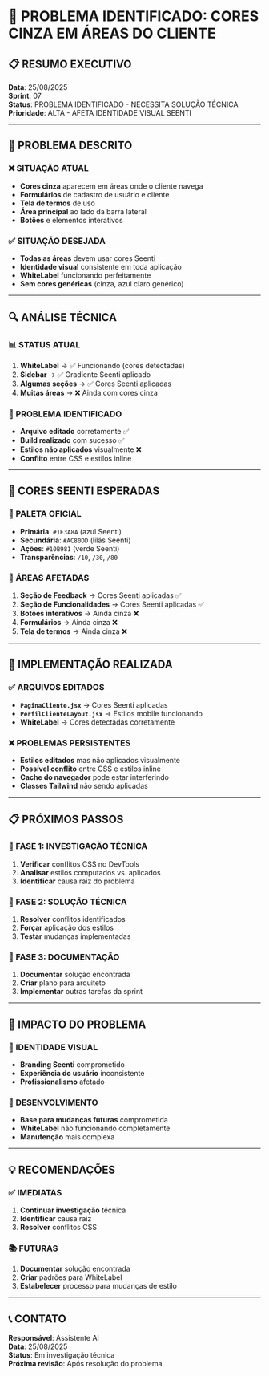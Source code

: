# 🚨 PROBLEMA IDENTIFICADO: CORES CINZA EM ÁREAS DO CLIENTE

## 📋 RESUMO EXECUTIVO

**Data**: 25/08/2025  
**Sprint**: 07  
**Status**: PROBLEMA IDENTIFICADO - NECESSITA SOLUÇÃO TÉCNICA  
**Prioridade**: ALTA - AFETA IDENTIDADE VISUAL SEENTI  

---

## 🎯 PROBLEMA DESCRITO

### ❌ SITUAÇÃO ATUAL
- **Cores cinza** aparecem em áreas onde o cliente navega
- **Formulários** de cadastro de usuário e cliente
- **Tela de termos** de uso
- **Área principal** ao lado da barra lateral
- **Botões** e elementos interativos

### ✅ SITUAÇÃO DESEJADA
- **Todas as áreas** devem usar cores Seenti
- **Identidade visual** consistente em toda aplicação
- **WhiteLabel** funcionando perfeitamente
- **Sem cores genéricas** (cinza, azul claro genérico)

---

## 🔍 ANÁLISE TÉCNICA

### 📊 STATUS ATUAL
1. **WhiteLabel** → ✅ Funcionando (cores detectadas)
2. **Sidebar** → ✅ Gradiente Seenti aplicado
3. **Algumas seções** → ✅ Cores Seenti aplicadas
4. **Muitas áreas** → ❌ Ainda com cores cinza

### 🚨 PROBLEMA IDENTIFICADO
- **Arquivo editado** corretamente ✅
- **Build realizado** com sucesso ✅
- **Estilos não aplicados** visualmente ❌
- **Conflito** entre CSS e estilos inline

---

## 🎨 CORES SEENTI ESPERADAS

### 🌈 PALETA OFICIAL
- **Primária**: `#1E3A8A` (azul Seenti)
- **Secundária**: `#AC80DD` (lilás Seenti)
- **Ações**: `#10B981` (verde Seenti)
- **Transparências**: `/10`, `/30`, `/80`

### 📱 ÁREAS AFETADAS
1. **Seção de Feedback** → Cores Seenti aplicadas ✅
2. **Seção de Funcionalidades** → Cores Seenti aplicadas ✅
3. **Botões interativos** → Ainda cinza ❌
4. **Formulários** → Ainda cinza ❌
5. **Tela de termos** → Ainda cinza ❌

---

## 🔧 IMPLEMENTAÇÃO REALIZADA

### ✅ ARQUIVOS EDITADOS
- **`PaginaCliente.jsx`** → Cores Seenti aplicadas
- **`PerfilClienteLayout.jsx`** → Estilos mobile funcionando
- **WhiteLabel** → Cores detectadas corretamente

### ❌ PROBLEMAS PERSISTENTES
- **Estilos editados** mas não aplicados visualmente
- **Possível conflito** entre CSS e estilos inline
- **Cache do navegador** pode estar interferindo
- **Classes Tailwind** não sendo aplicadas

---

## 📋 PRÓXIMOS PASSOS

### 🎯 FASE 1: INVESTIGAÇÃO TÉCNICA
1. **Verificar** conflitos CSS no DevTools
2. **Analisar** estilos computados vs. aplicados
3. **Identificar** causa raiz do problema

### 🎯 FASE 2: SOLUÇÃO TÉCNICA
1. **Resolver** conflitos identificados
2. **Forçar** aplicação dos estilos
3. **Testar** mudanças implementadas

### 🎯 FASE 3: DOCUMENTAÇÃO
1. **Documentar** solução encontrada
2. **Criar** plano para arquiteto
3. **Implementar** outras tarefas da sprint

---

## 🚀 IMPACTO DO PROBLEMA

### 🎨 IDENTIDADE VISUAL
- **Branding Seenti** comprometido
- **Experiência do usuário** inconsistente
- **Profissionalismo** afetado

### 🔧 DESENVOLVIMENTO
- **Base para mudanças futuras** comprometida
- **WhiteLabel** não funcionando completamente
- **Manutenção** mais complexa

---

## 💡 RECOMENDAÇÕES

### ✅ IMEDIATAS
1. **Continuar investigação** técnica
2. **Identificar** causa raiz
3. **Resolver** conflitos CSS

### 📚 FUTURAS
1. **Documentar** solução encontrada
2. **Criar** padrões para WhiteLabel
3. **Estabelecer** processo para mudanças de estilo

---

## 📞 CONTATO

**Responsável**: Assistente AI  
**Data**: 25/08/2025  
**Status**: Em investigação técnica  
**Próxima revisão**: Após resolução do problema














